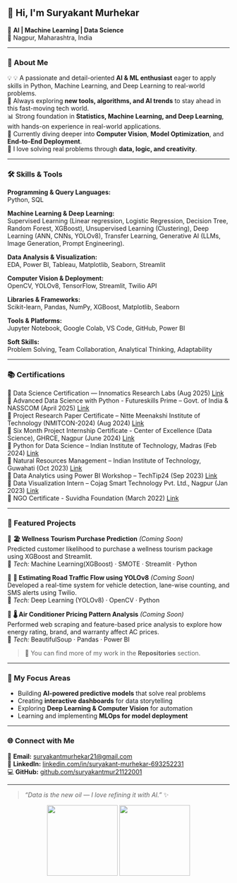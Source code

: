 ##  👋 Hi, I'm Suryakant Murhekar  

🎯 **AI | Machine Learning | Data Science**  
📍 Nagpur, Maharashtra, India  

---

### 🧠 About Me  
💡 💡 A passionate and detail-oriented **AI & ML enthusiast** eager to apply skills in Python, Machine Learning, and Deep Learning to real-world problems.  
🌱 Always exploring **new tools, algorithms, and AI trends** to stay ahead in this fast-moving tech world.  
📊 Strong foundation in **Statistics, Machine Learning, and Deep Learning**, with hands-on experience in real-world applications.  
🤖 Currently diving deeper into **Computer Vision**, **Model Optimization**, and **End-to-End Deployment**.  
🚀 I love solving real problems through **data, logic, and creativity**.  

---

### 🛠️ Skills & Tools  

**Programming & Query Languages:**  
Python, SQL  

**Machine Learning & Deep Learning:**  
Supervised Learning (Linear regression, Logistic Regression, Decision Tree, Random Forest, XGBoost), Unsupervised Learning (Clustering), Deep Learning (ANN, CNNs, YOLOv8), Transfer Learning, Generative
AI (LLMs, Image Generation, Prompt Engineering).

**Data Analysis & Visualization:**  
EDA, Power BI, Tableau, Matplotlib, Seaborn, Streamlit  

**Computer Vision & Deployment:**  
OpenCV, YOLOv8, TensorFlow, Streamlit, Twilio API  

**Libraries & Frameworks:**  
Scikit-learn, Pandas, NumPy, XGBoost, Matplotlib, Seaborn  

**Tools & Platforms:**  
Jupyter Notebook, Google Colab, VS Code, GitHub, Power BI  

**Soft Skills:**  
Problem Solving, Team Collaboration, Analytical Thinking, Adaptability  

---

### 📚 Certifications  

📜 Data Science Certification — Innomatics Research Labs (Aug 2025) [Link](https://drive.google.com/file/d/1zmJyHgyOVF3yu6Fs-5mPDWuRXhU2qQa0/view?usp=sharing)  
📜 Advanced Data Science with Python - Futureskills Prime – Govt. of India & NASSCOM (April 2025) [Link](https://drive.google.com/file/d/1sReTKye47oFqORbd6t_-mWS6WhO6pPKh/view?usp=sharing)  
📜 Project Research Paper Certificate – Nitte Meenakshi Institute of Technology (NMITCON-2024) (Aug 2024) [Link](https://drive.google.com/file/d/1GH3tYh-f6ufXDERashmbC4D7no01ZaHx/view?usp=sharing)  
📜 Six Month Project Internship Certificate - Center of Excellence (Data Science), GHRCE, Nagpur (June 2024) [Link](https://drive.google.com/file/d/1a-aXtXSUkQJh3o0H6xNV3lU2xuVzFK4O/view?usp=sharing)  
📜 Python for Data Science – Indian Institute of Technology, Madras (Feb 2024) [Link](https://drive.google.com/file/d/1_vQSLddCrUdXzNknYCyoiNmm7Drrzq_n/view?usp=sharing)  
📜 Natural Resources Management – Indian Institute of Technology, Guwahati (Oct 2023) [Link](https://drive.google.com/file/d/1ZhDoN4QMNRyHCFb8BP1vjVG-fToE98JK/view?usp=sharing)  
📜 Data Analytics using Power BI Workshop – TechTip24 (Sep 2023) [Link](https://drive.google.com/file/d/1351D-k9UPUZ6Ntvs7psbBaRHtQZXfDU6/view?usp=sharing)  
📜 Data Visualization Intern – Cojag Smart Technology Pvt. Ltd., Nagpur (Jan 2023) [Link](https://drive.google.com/file/d/1dM2LLZ9gySkuRmQVv-go3XIFJOEmn7GI/view?usp=sharing)  
📜 NGO Certificate - Suvidha Foundation (March 2022) [Link](https://drive.google.com/file/d/1yk_rGlPXZituGSm4B10eWY_8gMPBvnMw/view?usp=sharing)

---

### 📌 Featured Projects  

🔹 **🏖 Wellness Tourism Purchase Prediction** *(Coming Soon)*  
Predicted customer likelihood to purchase a wellness tourism package using XGBoost and Streamlit.  
🧠 *Tech:* Machine Learning(XGBoost) · SMOTE · Streamlit · Python  

🔹 **🚗 Estimating Road Traffic Flow using YOLOv8** *(Coming Soon)*  
Developed a real-time system for vehicle detection, lane-wise counting, and SMS alerts using Twilio.  
🧠 *Tech:* Deep Learning (YOLOv8) · OpenCV · Python  

🔹 **🌡 Air Conditioner Pricing Pattern Analysis** *(Coming Soon)*  
Performed web scraping and feature-based price analysis to explore how energy rating, brand, and warranty affect AC prices.  
🧠 *Tech:* BeautifulSoup · Pandas · Power BI  

> 🧩 You can find more of my work in the **Repositories** section.

---

### 🧩 My Focus Areas  
- Building **AI-powered predictive models** that solve real problems  
- Creating **interactive dashboards** for data storytelling  
- Exploring **Deep Learning & Computer Vision** for automation  
- Learning and implementing **MLOps for model deployment**

---

### 🌐 Connect with Me  

📧 **Email:** [suryakantmurhekar21@gmail.com](mailto:suryakantmurhekar21@gmail.com)  
🔗 **LinkedIn:** [linkedin.com/in/suryakant-murhekar-693252231](https://www.linkedin.com/in/suryakant-murhekar-693252231)  
💻 **GitHub:** [github.com/suryakantmur21122001](https://github.com/suryakantmur21122001)  

---

> _“Data is the new oil — I love refining it with AI.”_ ✨

<p align="center">
  <img src="https://github-readme-stats.vercel.app/api?username=suryakantmur21122001&show_icons=true&theme=tokyonight" height="160" />
  <img src="https://github-readme-stats.vercel.app/api/top-langs/?username=suryakantmur21122001&layout=compact&theme=tokyonight" height="160" />
</p>
